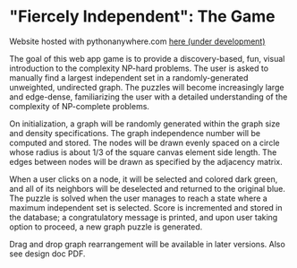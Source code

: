 # "Fiercely Independent": The Game

Website hosted with pythonanywhere.com [here (under development)](http://jjudge.pythonanywhere.com/)  

The goal of this web app game is to provide a discovery-based, fun, visual introduction to the complexity NP-hard problems. The user is asked to manually find a largest independent set in a randomly-generated unweighted, undirected graph. The puzzles will become increasingly large and edge-dense, familiarizing the user with a detailed understanding of the complexity of NP-complete problems. 


On initialization, a graph will be randomly generated within the graph size and density specifications. The graph independence number will be computed and stored. The nodes will be drawn evenly spaced on a circle whose radius is about 1/3
of the square canvas element side length. The edges between nodes will be drawn as specified by the adjacency matrix.

When a user clicks on a node, it will be selected and colored dark green, and all of its neighbors will be deselected and returned to the original blue. The puzzle is solved when the user manages to reach a state where a maximum independent set is selected. Score is incremented and stored in the database; a congratulatory message is printed, and upon user taking option to proceed, a new graph puzzle is generated.

Drag and drop graph rearrangement will be available in later versions. Also see design doc PDF.


